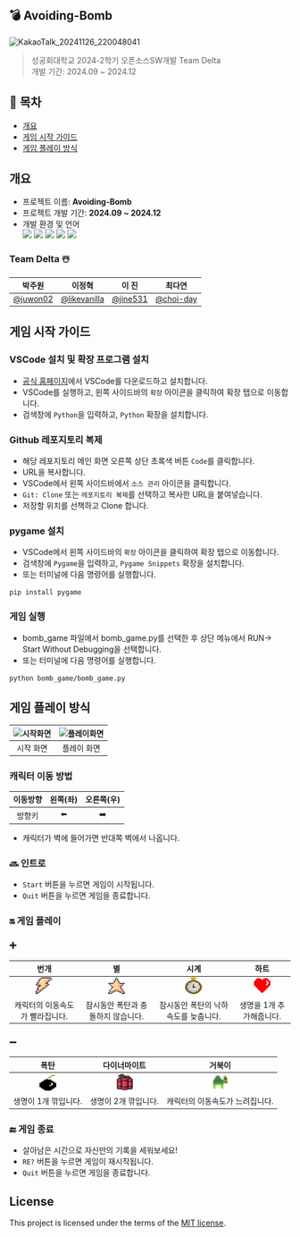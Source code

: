 ## 💣 Avoiding-Bomb 

![KakaoTalk_20241126_220048041](https://github.com/user-attachments/assets/d9365a32-0328-4359-bdea-768845334c91)

> 성공회대학교 2024-2학기 오픈소스SW개발 Team Delta  
> 개발 기간: 2024.09 ~ 2024.12 

## 📑 목차
- [개요](#개요)
- [게임 시작 가이드](#게임-시작-가이드)
- [게임 플레이 방식](#게임-플레이-방식)

## 개요
- 프로젝트 이름: **Avoiding-Bomb**
- 프로젝트 개발 기간: **2024.09 ~ 2024.12**
- 개발 환경 및 언어  
<img src="https://img.shields.io/badge/VISUAL STUDIO CODE-007ACC?style=for-the-badge&logo=Visual Studio Code&logoColor=white"/>  <img src="https://img.shields.io/badge/git-F05032?style=for-the-badge&logo=git&logoColor=white">  <img src="https://img.shields.io/badge/github-181717?style=for-the-badge&logo=github&logoColor=white">  <img src="https://img.shields.io/badge/Pygame-339933?style=for-the-badge&logo=pygame&logoColor=white">  <img src="https://img.shields.io/badge/python-3776AB?style=for-the-badge&logo=python&logoColor=yellow">   

### Team Delta ☃️

|박주원|이정혁|이 진|최다연|
|:---:|:---:|:---:|:---:|
|[@juwon02](https://github.com/juwon02)|[@likevanilla](https://github.com/likevanilla)|[@jine531](https://github.com/jine531)|[@choi-day](https://github.com/choi-day)|

  
## 게임 시작 가이드

### VSCode 설치 및 확장 프로그램 설치
- [공식 홈페이지](https://visualstudio.microsoft.com/ko/)에서 VSCode를 다운로드하고 설치합니다.
- VSCode를 실행하고, 왼쪽 사이드바의 `확장` 아이콘을 클릭하여 확장 탭으로 이동합니다.
- 검색창에 `Python`을 입력하고, `Python` 확장을 설치합니다.

### Github 레포지토리 복제
- 해당 레포지토리 메인 화면 오른쪽 상단 초록색 버튼 `Code`를 클릭합니다.
- URL을 복사합니다.
- VSCode에서 왼쪽 사이드바에서 `소스 관리` 아이콘을 클릭합니다.
- `Git: Clone` 또는 `레포지토리 복제`를 선택하고 복사한 URL을 붙여넣습니다.
- 저장할 위치를 선책하고 Clone 합니다. 

### pygame 설치

- VSCode에서 왼쪽 사이드바의 `확장` 아이콘을 클릭하여 확장 탭으로 이동합니다.
- 검색창에 `Pygame`을 입력하고, `Pygame Snippets` 확장을 설치합니다.
- 또는 터미널에 다음 명령어를 실행합니다.
```
pip install pygame
```


### 게임 실행

- bomb_game 파일에서 bomb_game.py를 선택한 후 상단 메뉴에서 RUN-> Start Without Debugging을 선택합니다.
- 또는 터미널에 다음 명령어를 실행합니다.
```
python bomb_game/bomb_game.py
```

## 게임 플레이 방식

|![시작화면](https://github.com/user-attachments/assets/90f06903-4009-4d7d-9891-5ba7be8a9ae6)|![플레이화면](https://github.com/user-attachments/assets/1222f373-6c97-4cc3-998f-daa6872c4414)|
|:---:|:---:|
|시작 화면|플레이 화면|

### 캐릭터 이동 방법

|이동방향|왼쪽(좌)|오른쪽(우)|
|:---:|:---:|:---:|
|방향키|⬅️|➡️|

- 캐릭터가 벽에 들어가면 반대쪽 벽에서 나옵니다.

### 🔜 인트로 

- `Start` 버튼을 누르면 게임이 시작됩니다.   
- `Quit` 버튼을 누르면 게임을 종료합니다.

### 🔛 게임 플레이 

### ➕
|번개|별|시계|하트|
|:---:|:---:|:---:|:---:|
|<img src="bomb_game/img/fast.png" width="30" height="30">|<img src="bomb_game/img/star.png" width="30" height="30">|<img src="bomb_game/img/Clock.png" width="30" height="30">|<img src="bomb_game/img/heart.png" width="30" height="30">|
|캐릭터의 이동속도가 빨라집니다.|잠시동안 폭탄과 충돌하지 않습니다.|잠시동안 폭탄의 낙하 속도를 늦춥니다.|생명을 1개 추가해줍니다.|

### ➖
|폭탄|다이너마이트|거북이|
|:---:|:---:|:---:|
|<img src="bomb_game/img/bomb.png" width="30" height="30">|<img src="bomb_game/img/damage_bomb.png" width="30" height="30">|<img src="bomb_game/img/slow_bomb.png" width="30" height="30">|
|생명이 1개 깎입니다.|생명이 2개 깎입니다.|캐릭터의 이동속도가 느려집니다.|

### 🔚 게임 종료 

- 살아남은 시간으로 자신만의 기록을 세워보세요!   
- `RE?` 버튼을 누르면 게임이 재시작됩니다.   
- `Quit`  버튼을 누르면 게임을 종료합니다.


## License

This project is licensed under the terms of the [MIT license](./LICENSE).
